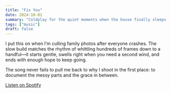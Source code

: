 ```yaml
---
title: "Fix You"
date: 2024-10-01
summary: "Coldplay for the quiet moments when the house finally sleeps."
tags: ["music"]
draft: false
---
```


I put this on when I’m culling family photos after everyone crashes. The slow build matches the rhythm of whittling hundreds of frames down to a handful—it starts gentle, swells right when you need a second wind, and ends with enough hope to keep going.

The song never fails to pull me back to why I shoot in the first place: to document the messy parts and the grace in between.

[Listen on Spotify](https://open.spotify.com/search/coldplay%20fix%20you)
